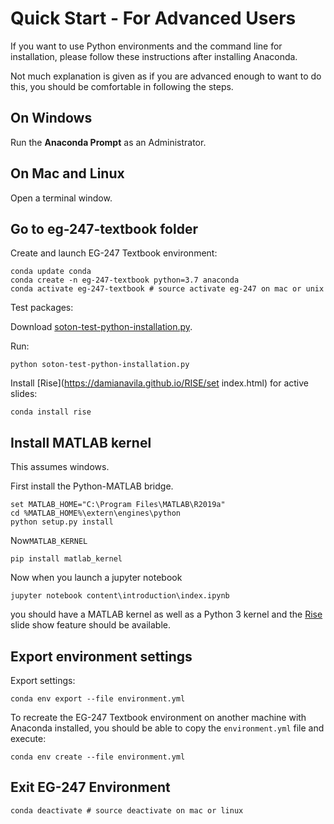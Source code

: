 # Quick Start - For Advanced Users

If you want to use Python environments and the command line for installation, please follow these instructions after installing Anaconda.

Not much explanation is given as if you are advanced enough to want to do this, you should be comfortable in following the steps.

## On Windows

Run the **Anaconda Prompt** as an Administrator.

## On Mac and Linux

Open a terminal window.

## Go to eg-247-textbook folder

Create and launch EG-247 Textbook environment:

```shell
conda update conda
conda create -n eg-247-textbook python=3.7 anaconda
conda activate eg-247-textbook # source activate eg-247 on mac or unix
```

Test packages:

Download [soton-test-python-installation.py](https://fangohr.github.io/blog/code/python/soton-test-python-installation.py).

Run:

```shell
python soton-test-python-installation.py
```

Install [Rise](https://damianavila.github.io/RISE/set index.html) for active slides:

```shell
conda install rise
```



## Install MATLAB kernel

This assumes windows.

First install the Python-MATLAB bridge.

```shell
set MATLAB_HOME="C:\Program Files\MATLAB\R2019a"
cd %MATLAB_HOME%\extern\engines\python
python setup.py install
```
Now`MATLAB_KERNEL`

```shell
pip install matlab_kernel
```

Now when you launch a jupyter notebook

```shell
jupyter notebook content\introduction\index.ipynb
```

you should have a MATLAB kernel as well as a Python 3 kernel and the [Rise](https://damianavila.github.io/RISE/index.html) slide show feature should be available.


## Export environment settings

Export settings:

```shell
conda env export --file environment.yml
```

To recreate the EG-247 Textbook environment on another machine with Anaconda installed, you should be able to copy the `environment.yml` file and execute:

```shell
conda env create --file environment.yml
```

## Exit EG-247 Environment

```shell
conda deactivate # source deactivate on mac or linux
```

